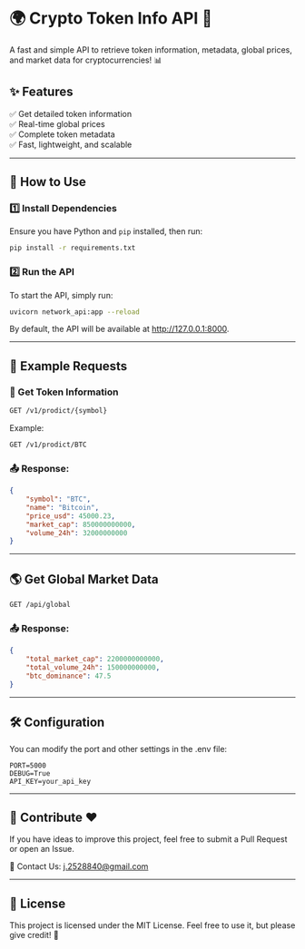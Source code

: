 # 🌍 Crypto Token Info API 🚀

A fast and simple API to retrieve token information, metadata, global prices, and market data for cryptocurrencies! 📊  

## ✨ Features

✅ Get detailed token information  
✅ Real-time global prices  
✅ Complete token metadata  
✅ Fast, lightweight, and scalable  

---

## 🚀 How to Use

### 1️⃣ Install Dependencies
Ensure you have Python and `pip` installed, then run:

```bash
pip install -r requirements.txt
```


### 2️⃣ Run the API
To start the API, simply run:

```bash
uvicorn network_api:app --reload
```
By default, the API will be available at http://127.0.0.1:8000.

---

## 🔗 Example Requests

### 📌 Get Token Information

```bash
GET /v1/prodict/{symbol}
```

Example:

```bash
GET /v1/prodict/BTC
```
### 📤 Response:

```json
{
    "symbol": "BTC",
    "name": "Bitcoin",
    "price_usd": 45000.23,
    "market_cap": 850000000000,
    "volume_24h": 32000000000
}
```

---


## 🌎 Get Global Market Data

```bash
GET /api/global
```
### 📤 Response:

```json
{
    "total_market_cap": 2200000000000,
    "total_volume_24h": 150000000000,
    "btc_dominance": 47.5
}
```

---

## 🛠️ Configuration

You can modify the port and other settings in the .env file:

```env
PORT=5000
DEBUG=True
API_KEY=your_api_key
```

---

## 📌 Contribute ❤️

If you have ideas to improve this project, feel free to submit a Pull Request or open an Issue.

📧 Contact Us: j.2528840@gmail.com

---

## 📜 License

This project is licensed under the MIT License. Feel free to use it, but please give credit! 🚀


